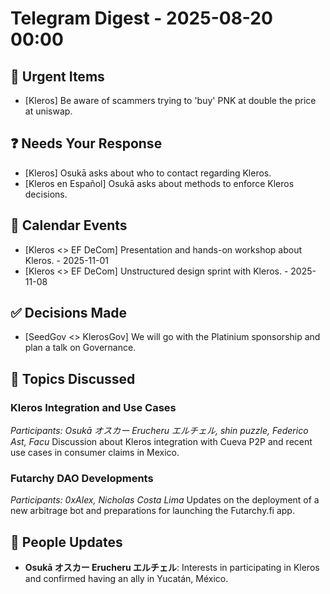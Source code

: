 # Telegram Digest - 2025-08-20 00:00

## 🚨 Urgent Items
- [Kleros] Be aware of scammers trying to 'buy' PNK at double the price at uniswap.

## ❓ Needs Your Response
- [Kleros] Osukā asks about who to contact regarding Kleros.
- [Kleros en Español] Osukā asks about methods to enforce Kleros decisions.

## 📅 Calendar Events
- [Kleros <> EF DeCom] Presentation and hands-on workshop about Kleros. - 2025-11-01
- [Kleros <> EF DeCom] Unstructured design sprint with Kleros. - 2025-11-08

## ✅ Decisions Made
- [SeedGov <> KlerosGov] We will go with the Platinium sponsorship and plan a talk on Governance.

## 💬 Topics Discussed
### Kleros Integration and Use Cases
*Participants: Osukā オスカー Erucheru エルチェル, shin puzzle, Federico Ast, Facu*
Discussion about Kleros integration with Cueva P2P and recent use cases in consumer claims in Mexico.

### Futarchy DAO Developments
*Participants: 0xAlex, Nicholas Costa Lima*
Updates on the deployment of a new arbitrage bot and preparations for launching the Futarchy.fi app.

## 👥 People Updates
- **Osukā オスカー Erucheru エルチェル**: Interests in participating in Kleros and confirmed having an ally in Yucatán, México.

